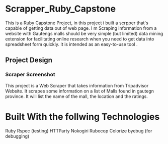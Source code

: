 # Scrapper_Ruby_Capstone
This is a Ruby Capstone Project,  in this project i built a scrpper that's capable of getting data out of web page. I m Scraping information from a website with Gautengs malls should be very simple (but limited) data mining extension for facilitating online research when you need to get data into spreadsheet form quickly. It is intended as an easy-to-use tool .

## Project Design

### Scraper Screenshot

This project is a Web Scraper that takes information from Tripadvisor Website. It scrapes some information on a list of Malls found in gautegn province. It will list the name of the mall, the location and the ratings.

# Built With the follwing Technologies

Ruby
Rspec (testing)
HTTParty
Nokogiri
Rubocop
Colorize
byebug (for debugging)